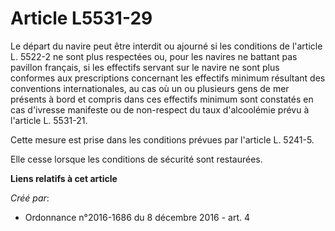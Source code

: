 # Article L5531-29

Le départ du navire peut être interdit ou ajourné si les conditions de l'article L. 5522-2 ne sont plus respectées ou, pour
les navires ne battant pas pavillon français, si les effectifs servant sur le navire ne sont plus conformes aux prescriptions
concernant les effectifs minimum résultant des conventions internationales, au cas où un ou plusieurs gens de mer présents à
bord et compris dans ces effectifs minimum sont constatés en cas d'ivresse manifeste ou de non-respect du taux d'alcoolémie
prévu à l'article L. 5531-21.

Cette mesure est prise dans les conditions prévues par l'article L. 5241-5.

Elle cesse lorsque les conditions de sécurité sont restaurées.

**Liens relatifs à cet article**

_Créé par_:

  - Ordonnance n°2016-1686 du 8 décembre 2016 - art. 4
